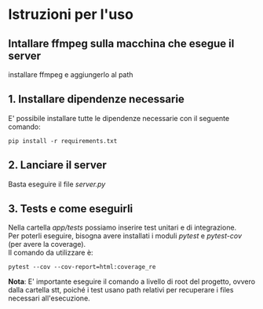 # Istruzioni per l'uso

## Intallare ffmpeg sulla macchina che esegue il server
installare ffmpeg e aggiungerlo al path

## 1. Installare dipendenze necessarie

E' possibile installare tutte le dipendenze necessarie con il seguente comando:

```
pip install -r requirements.txt
```

## 2. Lanciare il server

Basta eseguire il file *server.py*

## 3. Tests e come eseguirli
Nella cartella *app/tests* possiamo inserire test unitari e di integrazione. <br>
Per poterli eseguire, bisogna avere installati i moduli *pytest* e *pytest-cov* (per avere la coverage).<br>
Il comando da utilizzare è:
```
pytest --cov --cov-report=html:coverage_re
```
**Nota**: E' importante eseguire il comando a livello di root del progetto, ovvero dalla cartella stt, poiché i test usano path relativi per recuperare i files necessari all'esecuzione.
